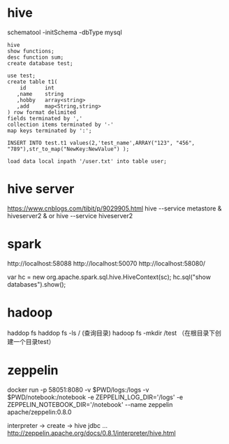 # hive 
schematool -initSchema -dbType mysql

```
hive
show functions;
desc function sum;
create database test;

use test;
create table t1(
    id      int
   ,name    string
   ,hobby   array<string>
   ,add     map<String,string>
) row format delimited
fields terminated by ','
collection items terminated by '-'
map keys terminated by ':';

INSERT INTO test.t1 values(2,'test_name',ARRAY("123", "456", "789"),str_to_map("NewKey:NewValue") ); 

load data local inpath '/user.txt' into table user;

```

# hive server
https://www.cnblogs.com/tibit/p/9029905.html
hive --service metastore &
hiveserver2 &
or hive --service hiveserver2

# spark 
http://localhost:58088
http://localhost:50070
http://localhost:58080/

var hc = new org.apache.spark.sql.hive.HiveContext(sc);
hc.sql("show databases").show();

# hadoop
haddop fs
haddop fs -ls /     (查询目录)
hadoop fs -mkdir /test      （在根目录下创建一个目录test）

# zeppelin
docker run -p 58051:8080  -v $PWD/logs:/logs -v $PWD/notebook:/notebook -e ZEPPELIN_LOG_DIR='/logs' -e ZEPPELIN_NOTEBOOK_DIR='/notebook' --name zeppelin apache/zeppelin:0.8.0

interpreter -> create -> hive jdbc ...
http://zeppelin.apache.org/docs/0.8.1/interpreter/hive.html




